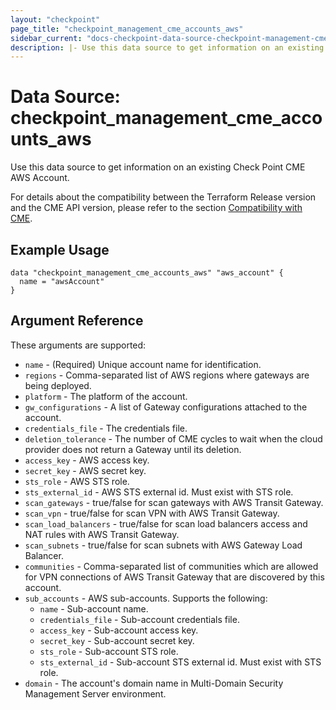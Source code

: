 ```yaml
---
layout: "checkpoint"
page_title: "checkpoint_management_cme_accounts_aws"
sidebar_current: "docs-checkpoint-data-source-checkpoint-management-cme-accounts-aws"
description: |- Use this data source to get information on an existing Check Point CME AWS Account.
---
```


# Data Source: checkpoint_management_cme_accounts_aws

Use this data source to get information on an existing Check Point CME AWS Account.

For details about the compatibility between the Terraform Release version and the CME API version, please refer to the section [Compatibility with CME](../index.html.markdown#compatibility-with-cme).


## Example Usage

```hcl
data "checkpoint_management_cme_accounts_aws" "aws_account" {
  name = "awsAccount"
}
```

## Argument Reference

These arguments are supported:

* `name` - (Required) Unique account name for identification.
* `regions` - Comma-separated list of AWS regions where gateways are being deployed.
* `platform` - The platform of the account.
* `gw_configurations` - A list of Gateway configurations attached to the account.
* `credentials_file` - The credentials file.
* `deletion_tolerance` - The number of CME cycles to wait when the cloud provider does not return a Gateway until its
  deletion.
* `access_key` - AWS access key.
* `secret_key` - AWS secret key.
* `sts_role` - AWS STS role.
* `sts_external_id` - AWS STS external id. Must exist with STS role.
* `scan_gateways` - true/false for scan gateways with AWS Transit Gateway.
* `scan_vpn` - true/false for scan VPN with AWS Transit Gateway.
* `scan_load_balancers` - true/false for scan load balancers access and NAT rules with AWS Transit Gateway.
* `scan_subnets` - true/false for scan subnets with AWS Gateway Load Balancer.
* `communities` - Comma-separated list of communities which are allowed for VPN connections of AWS Transit Gateway that
  are discovered by this account.
* `sub_accounts` - AWS sub-accounts. Supports the following:
    * `name` - Sub-account name.
    * `credentials_file` - Sub-account credentials file.
    * `access_key` - Sub-account access key.
    * `secret_key` - Sub-account secret key.
    * `sts_role` - Sub-account STS role.
    * `sts_external_id` - Sub-account STS external id. Must exist with STS role.
* `domain` - The account's domain name in Multi-Domain Security Management Server environment.

